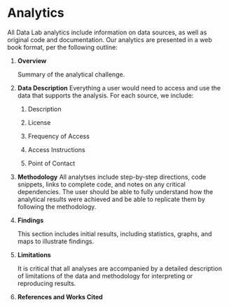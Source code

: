 # Analytics

All Data Lab analytics include information on data sources, as well as original code and documentation. Our analytics are presented in a web book format, per the following outline:

1. **Overview**

   Summary of the analytical challenge. 

2. **Data Description**
   Everything a user would need to access and use the data that supports the analysis. For each source, we include:

   1. Description

   2. License

   3. Frequency of Access

   4. Access Instructions

   5. Point of Contact

3. **Methodology**
   All analytses include step-by-step directions, code snippets, links to complete code, and notes on any critical dependencies. The user should be able to fully understand how the analytical results were achieved and be able to replicate them by following the methodology. 

4. **Findings**

   This section includes initial results, including statistics, graphs, and maps to illustrate findings. 

5. **Limitations**

   It is critical that all analyses are accompanied by a detailed description of limitations of the data and methodology for interpreting or reproducing results. 

6. **References and Works Cited**
